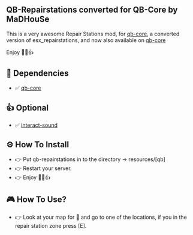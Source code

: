 ## QB-Repairstations converted for QB-Core by MaDHouSe
This is a very awesome Repair Stations mod, for [qb-core](https://github.com/qbcore-framework/qb-core), 
a converted version of esx_repairstations, and now also available on [qb-core](https://github.com/qbcore-framework/)

Enjoy 👊😁👍


## 💪 Dependencies
- ✅ [qb-core](https://github.com/qbcore-framework/qb-core)


## 👍 Optional
- ✅ [interact-sound](https://github.com/qbcore-framework/interact-sound)


## ⚙️ How To Install
- 👉 Put qb-repairstations in to the directory -> resources/[qb] 
- 👉 Restart your server.
- 👉 Enjoy 👊😁👍


## 🎮 How To Use?
- 👉 Look at your map for 🔧 and go to one of the locations, if you in the repair station zone press [E].
